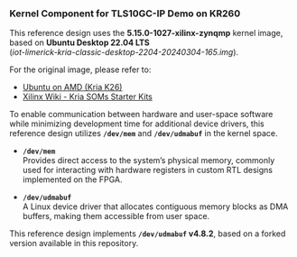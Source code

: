 ### Kernel Component for TLS10GC-IP Demo on KR260

This reference design uses the **5.15.0-1027-xilinx-zynqmp** kernel image, based on **Ubuntu Desktop 22.04 LTS**  
(*iot-limerick-kria-classic-desktop-2204-20240304-165.img*).  

For the original image, please refer to:
- [Ubuntu on AMD (Kria K26)](https://ubuntu.com/download/amd#kria-k26)  
- [Xilinx Wiki - Kria SOMs Starter Kits](https://xilinx-wiki.atlassian.net/wiki/spaces/A/pages/1641152513/Kria+SOMs+Starter+Kits#Ubuntu-LTS)  

To enable communication between hardware and user-space software while minimizing development time for additional device drivers, this reference design utilizes **`/dev/mem`** and **`/dev/udmabuf`** in the kernel space.

- **`/dev/mem`**  
  Provides direct access to the system’s physical memory, commonly used for interacting with hardware registers in custom RTL designs implemented on the FPGA.

- **`/dev/udmabuf`**  
  A Linux device driver that allocates contiguous memory blocks as DMA buffers, making them accessible from user space.

This reference design implements **`/dev/udmabuf` v4.8.2**, based on a forked version available in this repository.
